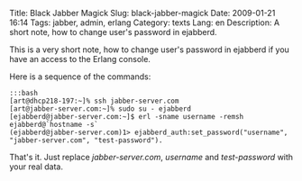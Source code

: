Title: Black Jabber Magick
Slug: black-jabber-magick
Date: 2009-01-21 16:14
Tags: jabber, admin, erlang
Category: texts
Lang: en
Description: A short note, how to change user's password in ejabberd.

This is a very short note, how to change user's password in ejabberd if you have an access to the Erlang console.

Here is a sequence of the commands:


    :::bash
    [art@dhcp218-197:~]% ssh jabber-server.com
    [art@jabber-server.com:~]% sudo su - ejabberd
    [ejabberd@jabber-server.com:~]$ erl -sname username -remsh ejabberd@`hostname -s`
    (ejabberd@jabber-server.com)1> ejabberd_auth:set_password("username", "jabber-server.com", "test-password").


That's it. Just replace *jabber-server.com*, *username* and *test-password* with your real data.